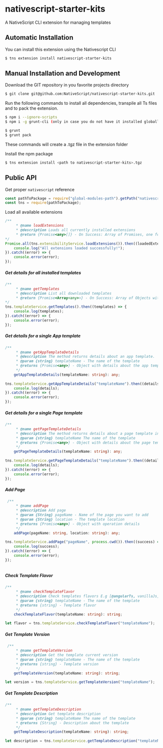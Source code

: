 # nativescript-starter-kits
A NativeScript CLI extension for managing templates

## Automatic Installation

You can install this extension using the Nativescript CLI

```bash
$ tns extension install nativescript-starter-kits
```

## Manual Installation and Development

Download the GIT repository in you favorite projects directory

```bash
$ git clone git@github.com:NativeScript/nativescript-starter-kits.git

```

Run the following commands to install all dependencies, transpile all Ts files and to pack the extension.

```bash
$ npm i --ignore-scripts
$ npm i -g grunt-cli (only in case you do not have it installed globally)

$ grunt
$ grunt pack
```
These commands will create a .tgz file in the extension folder

Install the npm package 

```bash
$ tns extension install <path to nativescript-starter-kits>.tgz
```
## Public API
Get proper `nativescript` reference
```JavaScript
const pathToPackage = require("global-modules-path").getPath("nativescript", "tns");
const tns = require(pathToPackage);

```

Load all available extensions
```JavaScript
/**
     * @name loadExtensions
     * @description Loads all currently installed extensions
     * @return {Promise<any>[]} - On Success: Array of Promises, one for each installed extension
*/
Promise.all(tns.extensibilityService.loadExtensions()).then((loadedExtensions) => {
    console.log("All extensions loaded successfully!");
}).catch((error) => {
    console.error(error);
});
```

##### Get details for all installed templates

```TypeScript
/**
     * @name getTemplates
     * @description List all downloaded templates
     * @return {Promise<Array<any>>} - On Success: Array of Objects with Details about each template
*/
tns.templateService.getTemplates().then((templates) => {
    console.log(templates);
}).catch((error) => {
    console.error(error);
});
```

##### Get details for a single App template

```typescript
/**
     * @name getAppTemplateDetails
     * @description The method returns details about an app template.
     * @param {string} templateName - The name of the template
     * @returns {Promise<any>} - Object with details about the app template
     */
    getAppTemplateDetails(templateName: string): any;
    
tns.templateService.getAppTemplateDetails("templateName").then((details) => {
    console.log(details);
}).catch((error) => {
    console.error(error);
});
```

##### Get details for a single Page template
```typescript
/**
     * @name getPageTemplateDetails
     * @description The method returns details about a page template in JSON Format
     * @param {string} templateName The name of the template
     * @returns {Promise<any>} - Object with details about the page template
     */
    getPageTemplateDetails(templateName: string): any;
    
tns.templateService.getPageTemplateDetails("templateName").then((details) => {
    console.log(details);
}).catch((error) => {
    console.error(error);
});
```

##### Add Page
```typescript
 /**
     * @name addPage
     * @description Add page
     * @param {String} pageName - Name of the page you want to add
     * @param {String} location - The template location
     * @returns {Promise<any>} - Object with operation details
     */
    addPage(pageName: string, location: string): any;
    
tns.templateService.addPage("pageName", process.cwd()).then((success) => {
    console.log(success);
}).catch((error) => {
    console.error(error);
});
    
```

##### Check Template Flavor

```typescript
/**
     * @name checkTemplateFlavor
     * @description Check templates flavors E.g [@angularTs, vanillaJs, Ts ]
     * @param {string} templateName - The name of the template 
     * @returns {string} - Template flavor 
     */
    checkTemplateFlavor(templateName: string): string;
    
let flavor = tns.templateService.checkTemplateFlavor("templateName");
```

##### Get Template Version

```typescript
 /**
     * @name getTemplateVersion
     * @description Get the template current version
     * @param {string} templateName - The name of the template 
     * @returns {string} - Template version 
     */
    getTemplateVersion(templateName: string): string;
    
let version = tns.templateService.getTemplateVersion("templateName");
```

##### Get Template Description

```typescript
/**
     * @name getTemplateDescription
     * @description Get template description
     * @param {string} templateName The name of the template 
     * @returns {String} - Description about the template 
     */
    getTemplateDescription(templateName: string): string;
    
let description = tns.templateService.getTemplateDescription("templateName");
```








